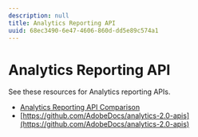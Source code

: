 ```yaml
---
description: null
title: Analytics Reporting API
uuid: 68ec3490-6e47-4606-860d-dd5e89c574a1
---
```


# Analytics Reporting API

See these resources for Analytics reporting APIs.

* [Analytics Reporting API Comparison](api-comparison.md)
* [https://github.com/AdobeDocs/analytics-2.0-apis](https://github.com/AdobeDocs/analytics-2.0-apis)
